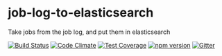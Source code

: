 # job-log-to-elasticsearch
Take jobs from the job log, and put them in elasticsearch

[![Build Status](https://travis-ci.org/octoblu/job-log-to-elasticsearch.svg?branch=master)](https://travis-ci.org/octoblu/job-log-to-elasticsearch)
[![Code Climate](https://codeclimate.com/github/octoblu/job-log-to-elasticsearch/badges/gpa.svg)](https://codeclimate.com/github/octoblu/job-log-to-elasticsearch)
[![Test Coverage](https://codeclimate.com/github/octoblu/job-log-to-elasticsearch/badges/coverage.svg)](https://codeclimate.com/github/octoblu/job-log-to-elasticsearch)
[![npm version](https://badge.fury.io/js/job-log-to-elasticsearch.svg)](http://badge.fury.io/js/job-log-to-elasticsearch)
[![Gitter](https://badges.gitter.im/octoblu/help.svg)](https://gitter.im/octoblu/help)
